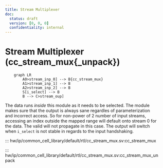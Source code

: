 ```yaml
---
title: Stream Multiplexer
doc:
  status: draft
  version: [0, 0, 0]
  confidentiality: internal
---
```


# Stream Multiplexer (cc_stream_mux{_unpack})

```mermaid
    graph LR
        A0>stream_inp_0] --> B{cc_stream_mux}
        A1>stream_inp_1] --> B
        A2>stream_inp_2] --> B
        S[i_select] --> B
        B --> C>stream_oup]
```

The data runs *inside* this module as it needs to be selected. The module makes sure that the output
is always sane regardles of parameterization and incorrect access. So for non-power of 2 number of
input streams, accessing an index outside the mapped range will default onto stream 0 for the data.
The valid will not propagate in this case.
The output will switch when `i_select` is not stable in regards to the input handshaking.


::: hw/ip/common_cell_library/default/rtl/cc_stream_mux.sv:cc_stream_mux

::: hw/ip/common_cell_library/default/rtl/cc_stream_mux.sv:cc_stream_mux_unpack
